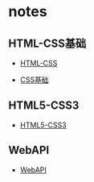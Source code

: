 # notes

## HTML-CSS基础

- [HTML-CSS](./HTML-CSS基础/HTML-CSS.md)

- [CSS基础](./HTML-CSS基础/CSS.md)

## HTML5-CSS3 

- [HTML5-CSS3](./HTML5-CSS3/HTML5-CSS3.md)

## WebAPI  

- [WebAPI](./WebAPI/WebAPI.md)
